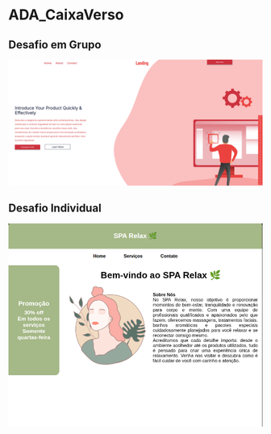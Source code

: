 # ADA_CaixaVerso

## Desafio em Grupo

![Interface do projeto](interface.png)

## Desafio Individual

![Interface do projeto individual ](spa.png)

